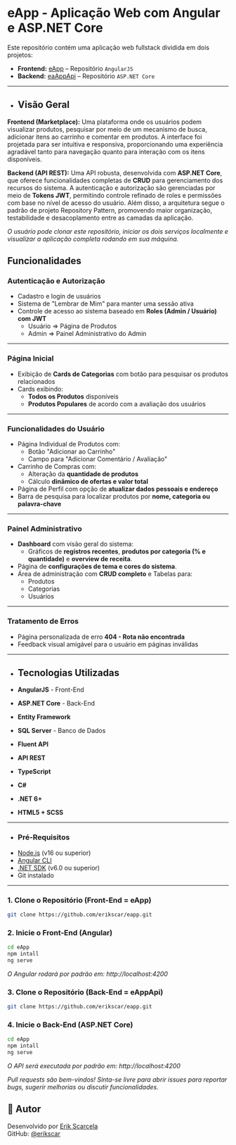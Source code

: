 # eApp - Aplicação Web com Angular e ASP.NET Core

Este repositório contém uma aplicação web fullstack dividida em dois projetos:

- **Frontend:** [eApp](https://github.com/erikscar/eapp) – Repositório `AngularJS`
- **Backend:** [eaAppApi](https://github.com/erikscar/eAppApi) – Repositório `ASP.NET Core`
---

- ## Visão Geral

**Frontend (Marketplace):** Uma plataforma onde os usuários podem visualizar produtos, pesquisar por meio de um mecanismo de busca, adicionar itens ao carrinho e comentar em produtos. A interface foi projetada para ser intuitiva e responsiva, proporcionando uma experiência agradável tanto para navegação quanto para interação com os itens disponíveis.

**Backend (API REST):** Uma API robusta, desenvolvida com **ASP.NET Core**, que oferece funcionalidades completas de **CRUD** para gerenciamento dos recursos do sistema. A autenticação e autorização são gerenciadas por meio de **Tokens JWT**, permitindo controle refinado de roles e permissões com base no nível de acesso do usuário. Além disso, a arquitetura segue o padrão de projeto Repository Pattern, promovendo maior organização, testabilidade e desacoplamento entre as camadas da aplicação.

*O usuário pode clonar este repositório, iniciar os dois serviços localmente e visualizar a aplicação completa rodando em sua máquina.*

## Funcionalidades

### Autenticação e Autorização
- Cadastro e login de usuários
- Sistema de "Lembrar de Mim" para manter uma sessão ativa
- Controle de acesso ao sistema baseado em **Roles (Admin / Usuário) com JWT**
  - Usuário => Página de Produtos
  - Admin   => Painel Administrativo do Admin

---
 
### Página Inicial
- Exibição de **Cards de Categorias** com botão para pesquisar os produtos relacionados
- Cards exibindo:
  - **Todos os Produtos** disponíveis
  - **Produtos Populares** de acordo com a avaliação dos usuários
 
---

### Funcionalidades do Usuário
- Página Individual de Produtos com:
  - Botão "Adicionar ao Carrinho"
  - Campo para "Adicionar Comentário / Avaliação"
- Carrinho de Compras com:
  - Alteração da **quantidade de produtos**
  - Cálculo **dinâmico de ofertas e valor total**
- Página de Perfil com opção de **atualizar dados pessoais e endereço**
- Barra de pesquisa para localizar produtos por **nome, categoria ou palavra-chave**

---

### Painel Administrativo
- **Dashboard** com visão geral do sistema:
  - Gráficos de **registros recentes**, **produtos por categoria (% e quantidade)** e **overview de receita**.
- Página de **configurações de tema e cores do sistema**.
- Área de administração com **CRUD completo** e Tabelas para:
  - Produtos
  - Categorias
  - Usuários
 
---

### Tratamento de Erros
- Página personalizada de erro **404 - Rota não encontrada**
- Feedback visual amigável para o usuário em páginas inválidas

---

- ## Tecnologias Utilizadas

- **AngularJS** - Front-End
- **ASP.NET Core** - Back-End
- **Entity Framework**
- **SQL Server** - Banco de Dados
- **Fluent API**
- **API REST**
- **TypeScript**
- **C#**
- **.NET 6+**
- **HTML5 + SCSS**

---
- ### Pré-Requisitos
- [Node.js](https://nodejs.org/) (v16 ou superior)
- [Angular CLI](https://angular.dev/installation)
- [.NET SDK](https://dotnet.microsoft.com/en-us/download) (v6.0 ou superior)
- Git instalado
---

### 1. Clone o Repositório (Front-End = eApp)

```bash
git clone https://github.com/erikscar/eapp.git
```

### 2. Inicie o Front-End (Angular)

```bash
cd eApp
npm intall
ng serve
```
*O Angular rodará por padrão em: http://localhost:4200*

### 3. Clone o Repositório (Back-End = eAppApi)

```bash
git clone https://github.com/erikscar/eapp.git
```

### 4. Inicie o Back-End (ASP.NET Core)

```bash
cd eApp
npm intall
ng serve
```
*O API será executada por padrão em: http://localhost:4200*

*Pull requests são bem-vindos! Sinta-se livre para abrir issues para reportar bugs, sugerir melhorias ou discutir funcionalidades.*

## 👤 Autor

Desenvolvido por [Erik Scarcela](https://www.linkedin.com/in/erik-scarcela)  
GitHub: [@erikscar](https://github.com/erikscar)


